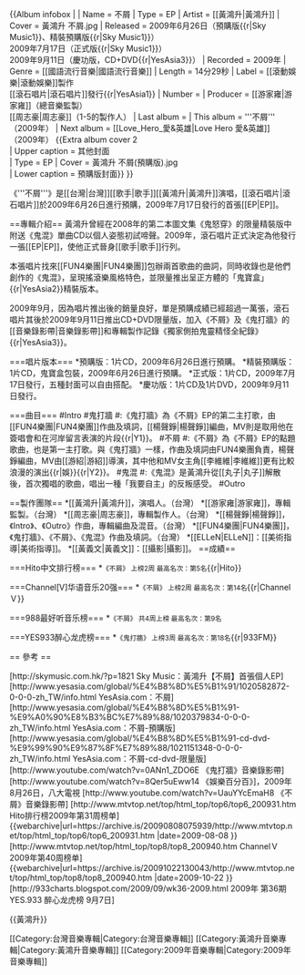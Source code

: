 {{Album infobox | <!-- See Wikipedia:WikiProject_Albums -->
| Name      = 不屑
| Type      = EP
| Artist    = [[黃鴻升|黃鴻升]]
| Cover     = 黃鴻升 不屑.jpg
| Released  = 2009年6月26日（預購版{{r|Sky Music1}}、精裝預購版{{r|Sky Music1}}）<br>2009年7月17日（正式版{{r|Sky Music1}}）<br>2009年9月11日（慶功版，CD+DVD{{r|YesAsia3}}）
| Recorded  = 2009年
| Genre     = [[國語流行音樂|國語流行音樂]]
| Length    = 14分29秒
| Label     = [[滾動娛樂|滾動娛樂]]製作<br>[[滾石唱片|滾石唱片]]發行{{r|YesAsia1}}
| Number    = 
| Producer  = [[游家雍|游家雍]]（總音樂監製）<br>[[周志豪|周志豪]]（1-5的製作人）
| Last album = 
| This album = '''不屑'''<br />（2009年）
| Next album = [[Love_Hero_愛&英雄|Love Hero 愛&英雄]]<br />（2009年）
{{Extra album cover 2	
| Upper caption = 其他封面	
| Type = EP	
| Cover = 黃鴻升 不屑(預購版).jpg	
| Lower caption = 預購版封面}}
}}

《'''不屑'''》是[[台灣|台灣]][[歌手|歌手]][[黃鴻升|黃鴻升]]演唱，[[滾石唱片|滾石唱片]]於2009年6月26日進行預購，2009年7月17日發行的首張[[EP|EP]]。

==專輯介紹==
黃鴻升曾經在2008年的第二本圖文集《鬼怒穿》的限量精裝版中附送《鬼混》單曲CD以個人姿態初試啼聲。2009年，滾石唱片正式決定為他發行一張[[EP|EP]]，使他正式晉身[[歌手|歌手]]行列。

本張唱片找來[[FUN4樂團|FUN4樂團]]包辦兩首歌曲的曲詞，同時收錄也是他們創作的《鬼混》，呈現搖滾樂風格特色，並限量推出呈正方體的「鬼寶盒」{{r|YesAsia2}}精裝版本。

2009年9月，因為唱片推出後的銷量良好，單是預購成績已經超過一萬張，滾石唱片其後於2009年9月11日推出CD+DVD限量版，加入《不屑》及《鬼打牆》的[[音樂錄影帶|音樂錄影帶]]和專輯製作記錄《獨家側拍鬼靈精怪全紀錄》{{r|YesAsia3}}。

===唱片版本===
*預購版：1片CD，2009年6月26日進行預購。
*精裝預購版：1片CD，鬼寶盒包裝，2009年6月26日進行預購。
*正式版：1片CD，2009年7月17日發行，五種封面可以自由搭配。
*慶功版：1片CD及1片DVD，2009年9月11日發行。

===曲目===
#Intro
#鬼打牆
#:《鬼打牆》為《不屑》EP的第二主打歌，由[[FUN4樂團|FUN4樂團]]作曲及填詞，[[楊聲錚|楊聲錚]]編曲，MV則是取用他在簽唱會和在河岸留言表演的片段{{r|Y1}}。
#不屑
#:《不屑》為《不屑》EP的點題歌曲，也是第一主打歌。與《鬼打牆》一樣，作曲及填詞由FUN4樂團負責，楊聲錚編曲，MV由[[游紹|游紹]]導演，其中他和MV女主角[[李維維|李維維]]更有比較浪漫的演出{{r|娛}}{{r|Y2}}。
#鬼混
#:《鬼混》是黃鴻升從[[丸子|丸子]]解散後，首次獨唱的歌曲，唱出一種「我要自主」的反叛感受。
#Outro

==製作團隊==
*[[黃鴻升|黃鴻升]]，演唱人。（台灣）
*[[游家雍|游家雍]]，專輯監製。（台灣）
*[[周志豪|周志豪]]，專輯製作人。（台灣）
*[[楊聲錚|楊聲錚]]，《Intro》、《Outro》作曲，專輯編曲及混音。（台灣）
*[[FUN4樂團|FUN4樂團]]，《鬼打牆》、《不屑》、《鬼混》作曲及填詞。（台灣）
*[[ELLeN|ELLeN]]：[[美術指導|美術指導]]。
*[[黃義文|黃義文]]：[[攝影|攝影]]。
==成績==

===Hito中文排行榜===
*<span style="font-size:smaller;">《不屑》 上榜2周 最高名次：第5名</span>{{r|Hito}}

===Channel[V]华语音乐20强===
*<span style="font-size:smaller;">《不屑》 上榜2周 最高名次：第14名</span>{{r|ChannelＶ}}

===988最好听音乐榜===
*<span style="font-size:smaller;">《不屑》 共4周上榜 最高名次：第9名</span>

===YES933醉心龙虎榜===
*<span style="font-size:smaller;">《鬼打牆》 上榜3周 最高名次：第18名</span>{{r|933FM}}

== 參考 ==
<div class="references-small">
<references>
<ref name="Sky Music1">[http://skymusic.com.hk/?p=1821 Sky Music：黃鴻升【不屑】首張個人EP]</ref>
<ref name="YesAsia1">[http://www.yesasia.com/global/%E4%B8%8D%E5%B1%91/1020582872-0-0-0-zh_TW/info.html  YesAsia.com：不屑]</ref>
<ref name="YesAsia2">[http://www.yesasia.com/global/%E4%B8%8D%E5%B1%91-%E9%A0%90%E8%B3%BC%E7%89%88/1020379834-0-0-0-zh_TW/info.html  YesAsia.com：不屑-預購版]</ref>
<ref name="YesAsia3">[http://www.yesasia.com/global/%E4%B8%8D%E5%B1%91-cd-dvd-%E9%99%90%E9%87%8F%E7%89%88/1021151348-0-0-0-zh_TW/info.html  YesAsia.com：不屑-cd-dvd-限量版]</ref>
<ref name="Y1">[http://www.youtube.com/watch?v=0ANn1_ZDO6E 《鬼打牆》音樂錄影帶]</ref>
<ref name="娛">[http://www.youtube.com/watch?v=8Qer5uEww14 《娛樂百分百》]，2009年8月26日，八大電視</ref>
<ref name="Y2">[http://www.youtube.com/watch?v=UauYYcEmaH8 《不屑》音樂錄影帶]</ref>
<ref name="Hito">[http://www.mtvtop.net/top/html_top/top6/top6_200931.htm Hito排行榜2009年第31周榜单] {{webarchive|url=https://archive.is/20090808075939/http://www.mtvtop.net/top/html_top/top6/top6_200931.htm |date=2009-08-08 }}</ref>
<ref name="ChannelＶ">[http://www.mtvtop.net/top/html_top/top8/top8_200940.htm ChannelＶ2009年第40周榜单] {{webarchive|url=https://archive.is/20091022130043/http://www.mtvtop.net/top/html_top/top8/top8_200940.htm |date=2009-10-22 }}</ref>
<ref name="933FM">[http://933charts.blogspot.com/2009/09/wk36-2009.html 2009年 第36期 YES.933 醉心龙虎榜 9月7日]</ref>
</references>
</div>

{{黃鴻升}}

[[Category:台灣音樂專輯|Category:台灣音樂專輯]]
[[Category:黃鴻升音樂專輯|Category:黃鴻升音樂專輯]]
[[Category:2009年音樂專輯|Category:2009年音樂專輯]]